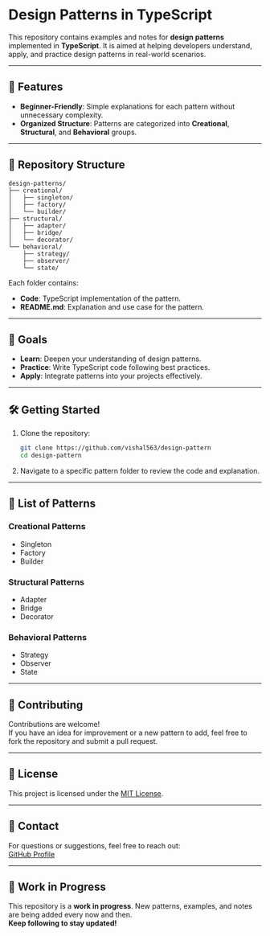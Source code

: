 # Design Patterns in TypeScript

This repository contains examples and notes for **design patterns** implemented in **TypeScript**. It is aimed at helping developers understand, apply, and practice design patterns in real-world scenarios.

---

## 🚀 Features
- **Beginner-Friendly**: Simple explanations for each pattern without unnecessary complexity.
- **Organized Structure**: Patterns are categorized into **Creational**, **Structural**, and **Behavioral** groups.
---

## 📂 Repository Structure

```plaintext
design-patterns/
├── creational/
│   ├── singleton/
│   ├── factory/
│   └── builder/
├── structural/
│   ├── adapter/
│   ├── bridge/
│   └── decorator/
└── behavioral/
    ├── strategy/
    ├── observer/
    └── state/
```

Each folder contains:
- **Code**: TypeScript implementation of the pattern.
- **README.md**: Explanation and use case for the pattern.

---

## 🎯 Goals

- **Learn**: Deepen your understanding of design patterns.
- **Practice**: Write TypeScript code following best practices.
- **Apply**: Integrate patterns into your projects effectively.

---

## 🛠️ Getting Started

1. Clone the repository:
   ```bash
   git clone https://github.com/vishal563/design-pattern
   cd design-pattern
   ```
2. Navigate to a specific pattern folder to review the code and explanation.

---

## 📖 List of Patterns

### Creational Patterns
- Singleton
- Factory
- Builder

### Structural Patterns
- Adapter
- Bridge
- Decorator

### Behavioral Patterns
- Strategy
- Observer
- State

---

## 🤝 Contributing

Contributions are welcome!  
If you have an idea for improvement or a new pattern to add, feel free to fork the repository and submit a pull request.

---

## 📜 License

This project is licensed under the [MIT License](LICENSE).

---

## 📧 Contact

For questions or suggestions, feel free to reach out:  
[GitHub Profile](https://github.com/bytewhisperer11)

---

## 🚧 Work in Progress

This repository is a **work in progress**. New patterns, examples, and notes are being added every now and then.  
**Keep following to stay updated!**
